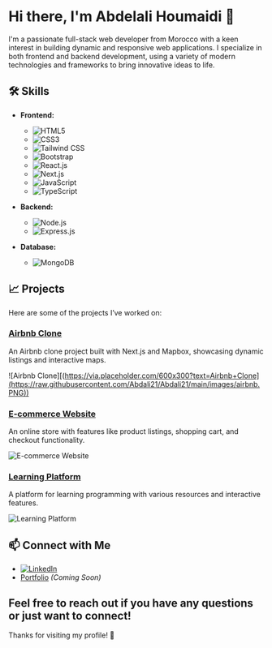 # Hi there, I'm Abdelali Houmaidi 👋

I'm a passionate full-stack web developer from Morocco with a keen interest in building dynamic and responsive web applications. I specialize in both frontend and backend development, using a variety of modern technologies and frameworks to bring innovative ideas to life.

## 🛠 Skills

- **Frontend:**
  - ![HTML5](https://img.shields.io/badge/-HTML5-E34F26?logo=html5&logoColor=white) 
  - ![CSS3](https://img.shields.io/badge/-CSS3-1572B6?logo=css3&logoColor=white)
  - ![Tailwind CSS](https://img.shields.io/badge/-Tailwind%20CSS-38B2AC?logo=tailwindcss&logoColor=white)
  - ![Bootstrap](https://img.shields.io/badge/-Bootstrap-563D7C?logo=bootstrap&logoColor=white)
  - ![React.js](https://img.shields.io/badge/-React.js-61DAFB?logo=react&logoColor=black)
  - ![Next.js](https://img.shields.io/badge/-Next.js-000000?logo=next.js&logoColor=white)
  - ![JavaScript](https://img.shields.io/badge/-JavaScript-F7DF1E?logo=javascript&logoColor=black)
  - ![TypeScript](https://img.shields.io/badge/-TypeScript-007ACC?logo=typescript&logoColor=white)

- **Backend:**
  - ![Node.js](https://img.shields.io/badge/-Node.js-339933?logo=node.js&logoColor=white)
  - ![Express.js](https://img.shields.io/badge/-Express.js-000000?logo=express&logoColor=white)

- **Database:**
  - ![MongoDB](https://img.shields.io/badge/-MongoDB-47A248?logo=mongodb&logoColor=white)

## 📈 Projects

Here are some of the projects I’ve worked on:

### [Airbnb Clone](https://raw.githubusercontent.com/Abdali21/Abdali21/main/images/airbnb.PNG)
An Airbnb clone project built with Next.js and Mapbox, showcasing dynamic listings and interactive maps.

![Airbnb Clone][(https://via.placeholder.com/600x300?text=Airbnb+Clone](https://raw.githubusercontent.com/Abdali21/Abdali21/main/images/airbnb.PNG))

### [E-commerce Website](#)
An online store with features like product listings, shopping cart, and checkout functionality.

![E-commerce Website](https://via.placeholder.com/600x300?text=E-commerce+Website)

### [Learning Platform](#)
A platform for learning programming with various resources and interactive features.

![Learning Platform](https://via.placeholder.com/600x300?text=Learning+Platform)

## 📫 Connect with Me

- [![LinkedIn](https://img.shields.io/badge/-LinkedIn-0A66C2?logo=linkedin&logoColor=white)](https://www.linkedin.com/in/abdelali-houmaidi)
- [Portfolio](#) *(Coming Soon)*

Feel free to reach out if you have any questions or just want to connect!
---

Thanks for visiting my profile! 🚀
